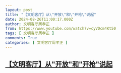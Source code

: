 ```yaml
---
layout: post
title: "【文明客厅】从\"开放\"和\"开枪\"说起"
date: 2024-08-26T11:00:17.000Z
author: 文明客厅周孝正
from: https://www.youtube.com/watch?v=cyVDcm4Kt50
tags: [ 文明客厅周孝正 ]
comments: True
categories: [ 文明客厅周孝正 ]
---
```

<!--1724670017000-->
[【文明客厅】从"开放"和"开枪"说起](https://www.youtube.com/watch?v=cyVDcm4Kt50)
------

<div>

</div>
